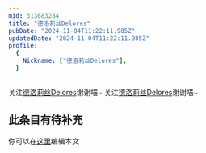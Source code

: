 ```yaml
---
mid: 313683284
title: "德洛莉丝Delores"
pubDate: "2024-11-04T11:22:11.985Z"
updatedDate: "2024-11-04T11:22:11.985Z"
profile:
  {
    Nickname: ["德洛莉丝Delores"],
  }
---
```


关注[德洛莉丝Delores](https://space.bilibili.com/313683284)谢谢喵~ 关注[德洛莉丝Delores](https://space.bilibili.com/313683284)谢谢喵~

## 此条目有待补充
你可以在[这里](https://github.com/Yuhanawa/VTuber.ICU/edit/master/src/content/v/德洛莉丝Delores/index.md)编辑本文
